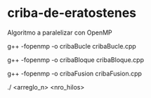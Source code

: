 # criba-de-eratostenes
Algoritmo a paralelizar con OpenMP

g++ -fopenmp -o cribaBucle cribaBucle.cpp

g++ -fopenmp -o cribaBloque cribaBloque.cpp

g++ -fopenmp -o cribaFusion cribaFusion.cpp

./<nombreCriba> <arreglo_n> <nro_hilos>
